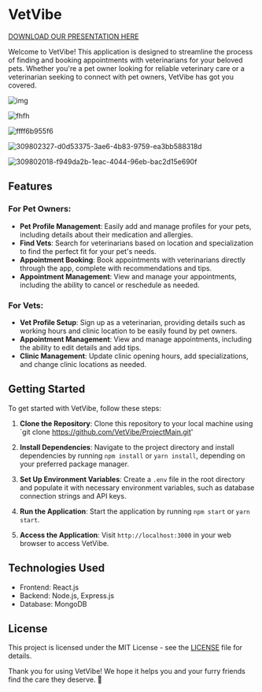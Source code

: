 # VetVibe

[DOWNLOAD OUR PRESENTATION HERE](https://www.icloud.com/attachment/?u=https%3A%2F%2Fcvws.icloud-content.com%2FB%2FAf9Bkr0HHMiH3HF0S52pZxeKwOP0AScOBJkCRWmkJJg2EOyVQ5IlbUm2%2F%24%7Bf%7D%3Fo%3DAj90eM1yT7xht-GI5CFEH15IkMOJk4N5Ae_oHAuwwD_R%26v%3D1%26x%3D3%26a%3DCAogr8q0L_b9quds7jXyebpPq7W53Gngwiu167R0mkiyW48SeBD0v-HT4TEY9M_cp-sxIgEAKgkC6AMA_3PDnnRSBIrA4_RaBCVtSbZqJikm2a9MnX2qXzDVVGDvXj_v5eERSdFUBpyI1igXX32dHDiP3nmYciZ8v01nXSgqY_wGfBoI-jkxn8y4bFmN6TFHnz61rLoek4ZBgShuOw%26e%3D1712433080%26fl%3D%26r%3D08896FCB-21CF-4C00-91E8-712E8CEDF09B-1%26k%3D%24%7Buk%7D%26ckc%3Dcom.apple.largeattachment%26ckz%3D5D0E9810-122B-4DEF-9E89-FDD832F01857%26p%3D113%26s%3DpyWDmI3n_NOtwd8u_iMsVF3Om0Y&uk=YxMpdqweRuMNWzuIx5wYGg&f=מצגת%20סופית.pptx&sz=128867847)


Welcome to VetVibe! This application is designed to streamline the process of finding and booking appointments with veterinarians for your beloved pets. Whether you're a pet owner looking for reliable veterinary care or a veterinarian seeking to connect with pet owners, VetVibe has got you covered.



![img](https://github.com/VetVibe/ProjectMain/assets/93255163/699e19b8-7bce-4338-9e13-e52601aafbb4)

![fhfh](https://github.com/VetVibe/ProjectMain/assets/93255163/ef85754f-1bd6-45ce-98e2-f9ec0c1d85dd)

![ffff6b955f6](https://github.com/VetVibe/ProjectMain/assets/93255163/1f6eabda-ed4b-4ffd-8f54-e0f3a410a670)

![309802327-d0d53375-3ae6-4b83-9759-ea3bb588318d](https://github.com/VetVibe/ProjectMain/assets/93255163/4c29d066-1a2f-4d2b-8bc8-c06ad03a1896)

![309802018-f949da2b-1eac-4044-96eb-bac2d15e690f](https://github.com/VetVibe/ProjectMain/assets/93255163/9e165486-2eab-4e4e-ad91-66da08da3c85)


## Features

### For Pet Owners:

- **Pet Profile Management**: Easily add and manage profiles for your pets, including details about their medication and allergies.
- **Find Vets**: Search for veterinarians based on location and specialization to find the perfect fit for your pet's needs.
- **Appointment Booking**: Book appointments with veterinarians directly through the app, complete with recommendations and tips.
- **Appointment Management**: View and manage your appointments, including the ability to cancel or reschedule as needed.

### For Vets:

- **Vet Profile Setup**: Sign up as a veterinarian, providing details such as working hours and clinic location to be easily found by pet owners.
- **Appointment Management**: View and manage appointments, including the ability to edit details and add tips.
- **Clinic Management**: Update clinic opening hours, add specializations, and change clinic locations as needed.

## Getting Started

To get started with VetVibe, follow these steps:

1. **Clone the Repository**: Clone this repository to your local machine using `git clone https://github.com/VetVibe/ProjectMain.git'

2. **Install Dependencies**: Navigate to the project directory and install dependencies by running `npm install` or `yarn install`, depending on your preferred package manager.

3. **Set Up Environment Variables**: Create a `.env` file in the root directory and populate it with necessary environment variables, such as database connection strings and API keys.

4. **Run the Application**: Start the application by running `npm start` or `yarn start`.

5. **Access the Application**: Visit `http://localhost:3000` in your web browser to access VetVibe.

## Technologies Used

- Frontend: React.js
- Backend: Node.js, Express.js
- Database: MongoDB


## License

This project is licensed under the MIT License - see the [LICENSE](LICENSE) file for details.

Thank you for using VetVibe! We hope it helps you and your furry friends find the care they deserve. 🐾
